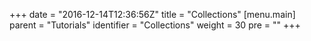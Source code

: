 +++
date = "2016-12-14T12:36:56Z"
title = "Collections"
[menu.main]
  parent = "Tutorials"
  identifier = "Collections"
  weight = 30
  pre = "<i class='fa'></i>"
+++

